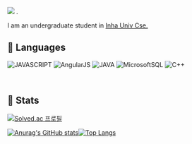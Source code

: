 <!-- ### 👋 -->

<!-- hits -->
<a href="https://hits.seeyoufarm.com"><img src="https://hits.seeyoufarm.com/api/count/incr/badge.svg?url=https%3A%2F%2Fgithub.com%2Frocher71&count_bg=%23FA8072&title_bg=%23FFA384&icon=github.svg&icon_color=%23E7E7E7&title=hits&edge_flat=false"/></a>
.

I am an undergraduate student in <a href="https://cse.inha.ac.kr/cse/index.do">Inha Univ Cse.</a> <br>
<!-- Currently working <a href="https://www.wipscorp.com/main.wips">@WIPS</a> as an intern. <br>
The page I am working on right now is <a href="https://www.build-data.co.kr/index">Build BI</a>. <br> -->


## :snail: Languages

![JAVASCRIPT](https://img.shields.io/badge/-JavaScript-F7DF1E?style=flat-square&logo=JavaScript&logoColor=white)
![AngularJS](https://img.shields.io/badge/AngularJS-E23237?style=flat-square&logo=AngularJS&logoColor=white)
![JAVA](https://img.shields.io/badge/-Java-007396?style=flat-square&logo=Java&logoColor=white)
![MicrosoftSQL](https://img.shields.io/badge/Microsoft%0ASQL%0AServer-CC2927?style=flat-square&logo=MicrosoftSQLServer&logoColor=white)
![C++](https://img.shields.io/badge/C%2B%2B-007396?style=flat-square&logo=C%2B%2Ba&logoColor=white)

<br>

## :bug: Stats
[![Solved.ac
프로필](http://mazassumnida.wtf/api/generate_badge?boj=qja086351)](https://solved.ac/qja086351)


<!-- github stats -->
[![Anurag's GitHub stats](https://github-readme-stats.vercel.app/api?username=rocher71&count_private=true&show_icons=true&theme=great-gatsby)](https://github.com/anuraghazra/github-readme-stats)[![Top Langs](https://github-readme-stats.vercel.app/api/top-langs/?username=rocher71&layout=compact&langs_count=5&theme=dark&hide=c%23)](https://github.com/anuraghazra/github-readme-stats)
<br>

<!--
**rocher71/rocher71** is a ✨ _special_ ✨ repository because its `README.md` (this file) appears on your GitHub profile.

Here are some ideas to get you started:

- 🔭 I’m currently working on ...
- 🌱 I’m currently learning ...
- 👯 I’m looking to collaborate on ...
- 🤔 I’m looking for help with ...
- 💬 Ask me about ...
- 📫 How to reach me: ...
- 😄 Pronouns: ...
- ⚡ Fun fact: ...
-->
